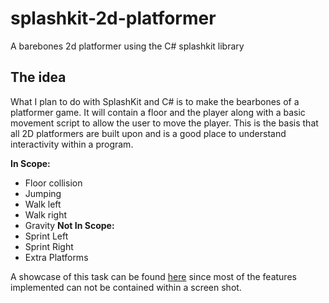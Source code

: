 
# splashkit-2d-platformer
A barebones 2d platformer using the C# splashkit library 

## The idea
What I plan to do with SplashKit and C# is to make the bearbones of a platformer game. It will contain a floor and the player along with a basic movement script to allow the user to move the player. This is the basis that all 2D platformers are built upon and is a good place to understand interactivity within a program.

**In Scope:**
- Floor collision
- Jumping
- Walk left
- Walk right
- Gravity
**Not In Scope:**
- Sprint Left
- Sprint Right
- Extra Platforms

A showcase of this task can be found [here](https://youtu.be/VCrdEcClQWc) since most of the features implemented can not be contained within a screen shot.
